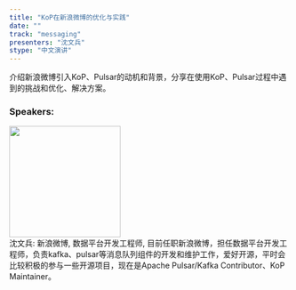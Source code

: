 ```yaml
---
title: "KoP在新浪微博的优化与实践"
date: "" 
track: "messaging"
presenters: "沈文兵"
stype: "中文演讲"
---
```

介绍新浪微博引入KoP、Pulsar的动机和背景，分享在使用KoP、Pulsar过程中遇到的挑战和优化、解决方案。
 ### Speakers: 
 <img src="images/speaker/1147.png" width="200" /><br>沈文兵: 新浪微博, 数据平台开发工程师, 目前任职新浪微博，担任数据平台开发工程师，负责kafka、pulsar等消息队列组件的开发和维护工作，爱好开源，平时会比较积极的参与一些开源项目，现在是Apache Pulsar/Kafka Contributor、KoP Maintainer。
 